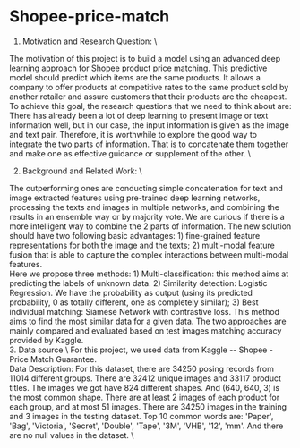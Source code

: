 # Shopee-price-match
1. Motivation and Research Question: \

The motivation of this project is to build a model using an advanced deep learning approach for Shopee product price matching. This predictive model should predict which items are the same products. It allows a company to offer products at competitive rates to the same product sold by another retailer and assure customers that their products are the cheapest. \
To achieve this goal, the research questions that we need to think about are: There has already been a lot of deep learning to present image or text information well, but in our case, the input information is given as the image and text pair. Therefore, it is worthwhile to explore the good way to integrate the two parts of information. That is to concatenate them together and make one as effective guidance or supplement of the other. \

2. Background and Related Work: \

The outperforming ones are conducting simple concatenation for text and image extracted features using pre-trained deep learning networks, processing the texts and images in multiple networks, and combining the results in an ensemble way or by majority vote.
We are curious if there is a more intelligent way to combine the 2 parts of information. The new solution should have two following basic advantages: 1) fine-grained feature representations for both the image and the texts; 2) multi-modal feature fusion that is able to capture the complex interactions between multi-modal features. \
Here we propose three methods: 1) Multi-classification: this method aims at predicting the labels of unknown data. 2) Similarity detection: Logistic Regression. We have the probability as output (using its predicted probability, 0 as totally different, one as completely similar);  3) Best individual matching: Siamese Network with contrastive loss. This method aims to find the most similar data for a given data. The two approaches are mainly compared and evaluated based on test images matching accuracy provided by Kaggle. \
3. Data source \ 
For this project, we used data from Kaggle -- Shopee - Price Match Guarantee. \
Data Description: For this dataset, there are 34250 posing records from 11014 different groups. There are 32412 unique images and 33117 product titles. The images we got have 824 different shapes. And (640, 640, 3) is the most common shape. There are at least 2 images of each product for each group, and at most 51 images. There are 34250 images in the training and 3 images in the testing dataset. Top 10 common words are: 'Paper', 'Bag', 'Victoria', 'Secret', 'Double', 'Tape', '3M', 'VHB', '12', 'mm'. And there are no null values in the dataset. \

